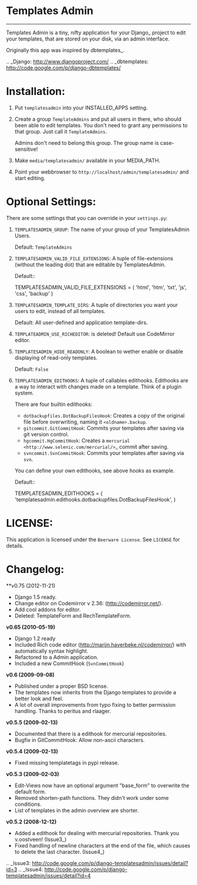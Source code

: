 # Templates Admin #
---------------

Templates Admin is a tiny, nifty application for your Django_ project to edit
your templates, that are stored on your disk, via an admin interface.

Originally this app was inspired by dbtemplates_.

.. _Django: http://www.djangoproject.com/
.. _dbtemplates: http://code.google.com/p/django-dbtemplates/

# Installation: #

1. Put ``templatesadmin`` into your INSTALLED_APPS setting.

2. Create a group ``TemplateAdmins`` and put all users in there, who should been
   able to edit templates. You don't need to grant any permissions to that group.
   Just call it ``TemplateAdmins``.
   
   Admins don't need to belong this group. The group name is case-sensitive!

3. Make ``media/templatesadmin/`` available in your MEDIA_PATH.

4. Point your webbrowser to ``http://localhost/admin/templatesadmin/`` and start 
   editing.
   
# Optional Settings: #

There are some settings that you can override in your ``settings.py``:

1. ``TEMPLATESADMIN_GROUP``: The name of your group of your TemplatesAdmin
   Users. 
   
   Default: ``TemplateAdmins``
   
2. ``TEMPLATESADMIN_VALID_FILE_EXTENSIONS``: A tuple of file-extensions (without
   the leading dot) that are editable by TemplatesAdmin.
   
   Default::
   
    TEMPLATESADMIN_VALID_FILE_EXTENSIONS = (
        'html', 
        'htm', 
        'txt', 
        'js',
        'css', 
        'backup'
    )

3. ``TEMPLATESADMIN_TEMPLATE_DIRS``: A tuple of directories you want your users
   to edit, instead of all templates.

   Default: All user-defined and application template-dirs.

4. ``TEMPLATEADMIN_USE_RICHEDITOR``: is deleted! Default use CodeMirror editor.

5. ``TEMPLATESADMIN_HIDE_READONLY``: A boolean to wether enable or disable
   displaying of read-only templates.
   
   Default: ``False``

6. ``TEMPLATESADMIN_EDITHOOKS``: A tuple of callables edithooks. Edithooks are
   a way to interact with changes made on a template. Think of a plugin system.

   There are four builtin edithooks:
   
   - ``dotbackupfiles.DotBackupFilesHook``: Creates a copy of the original file
     before overwriting, naming it ``<oldname>.backup``.
   - ``gitcommit.GitCommitHook``: Commits your templates after saving via git
     version control.
   - ``hgcommit.HgCommitHook``: Creates a `mercurial
     <http://www.selenic.com/mercurial/>`_ commit after saving.
   - ``svncommit.SvnCommitHook``: Commits your templates after saving
     via ``svn``.

   You can define your own edithooks, see above hooks as example. 
   
   Default::
   
    TEMPLATESADMIN_EDITHOOKS = (    
        'templatesadmin.edithooks.dotbackupfiles.DotBackupFilesHook',
    )
   

# LICENSE: #

This application is licensed under the ``Beerware License``.
See ``LICENSE`` for details.

# Changelog: #

**v0.75 (2012-11-21)

* Django 1.5 ready.
* Change editor on Codemirror v 2.36: (http://codemirror.net/).
* Add cool addons for editor.
* Deleted: TemplateForm and RechTemplateForm.

**v0.65 (2010-05-19)**

* Django 1.2 ready
* Included Rich code editor (http://marijn.haverbeke.nl/codemirror/) with automatically
  syntax highlight.
* Refactored to a Admin application.
* Included a new CommitHook (``SvnCommitHook``)

**v0.6 (2009-09-08)**

* Published under a proper BSD license.
* The templates now inherits from the Django templates to provide a better
  look and feel.
* A lot of overall improvements from typo fixing to better permission handling.
  Thanks to peritus and rlaager.
  
**v0.5.5 (2009-02-13)**

* Documented that there is a edithook for mercurial repositories.
* Bugfix in GitCommitHook: Allow non-ascii characters.

**v0.5.4 (2009-02-13)**

* Fixed missing templatetags in pypi release.

**v0.5.3 (2009-02-03)**

* Edit-Views now have an optional argument "base_form" to overwrite the default form.
* Removed shorten-path functions. They didn't work under some conditions.
* List of templates in the admin overview are shorter.

**v0.5.2 (2008-12-12)**

* Added a edithook for dealing with mercurial repositories. Thank you v.oostveen! (Issue3_)
* Fixed handling of newline characters at the end of the file, which causes to 
  delete the last character. (Issue4_)

.. _Issue3: http://code.google.com/p/django-templatesadmin/issues/detail?id=3
.. _Issue4: http://code.google.com/p/django-templatesadmin/issues/detail?id=4
